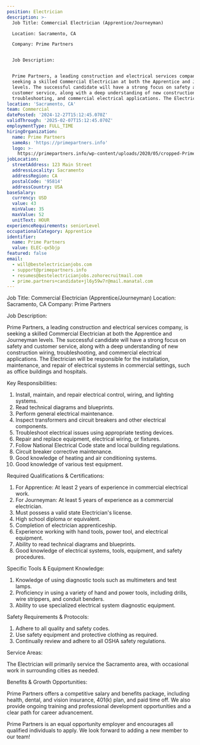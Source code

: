 ```yaml
---
position: Electrician
description: >-
  Job Title: Commercial Electrician (Apprentice/Journeyman)

  Location: Sacramento, CA

  Company: Prime Partners


  Job Description:


  Prime Partners, a leading construction and electrical services company, is
  seeking a skilled Commercial Electrician at both the Apprentice and Journeyman
  levels. The successful candidate will have a strong focus on safety and
  customer service, along with a deep understanding of new construction wiring,
  troubleshooting, and commercial electrical applications. The Electrici...
location: 'Sacramento, CA'
team: Commercial
datePosted: '2024-12-27T15:12:45.070Z'
validThrough: '2025-02-07T15:12:45.070Z'
employmentType: FULL_TIME
hiringOrganization:
  name: Prime Partners
  sameAs: 'https://primepartners.info'
  logo: >-
    https://primepartners.info/wp-content/uploads/2020/05/cropped-Prime-Partners-Logo-NO-BG-1-1.png
jobLocation:
  streetAddress: 123 Main Street
  addressLocality: Sacramento
  addressRegion: CA
  postalCode: '95814'
  addressCountry: USA
baseSalary:
  currency: USD
  value: 43
  minValue: 35
  maxValue: 52
  unitText: HOUR
experienceRequirements: seniorLevel
occupationalCategory: Apprentice
identifier:
  name: Prime Partners
  value: ELEC-qx5bjp
featured: false
email:
  - will@bestelectricianjobs.com
  - support@primepartners.info
  - resumes@bestelectricianjobs.zohorecruitmail.com
  - prime.partners+candidate+jl6y59w7r@mail.manatal.com
---
```




Job Title: Commercial Electrician (Apprentice/Journeyman)
Location: Sacramento, CA
Company: Prime Partners

Job Description:

Prime Partners, a leading construction and electrical services company, is seeking a skilled Commercial Electrician at both the Apprentice and Journeyman levels. The successful candidate will have a strong focus on safety and customer service, along with a deep understanding of new construction wiring, troubleshooting, and commercial electrical applications. The Electrician will be responsible for the installation, maintenance, and repair of electrical systems in commercial settings, such as office buildings and hospitals.

Key Responsibilities:

1. Install, maintain, and repair electrical control, wiring, and lighting systems.
2. Read technical diagrams and blueprints.
3. Perform general electrical maintenance.
4. Inspect transformers and circuit breakers and other electrical components.
5. Troubleshoot electrical issues using appropriate testing devices.
6. Repair and replace equipment, electrical wiring, or fixtures.
7. Follow National Electrical Code state and local building regulations.
8. Circuit breaker corrective maintenance.
9. Good knowledge of heating and air conditioning systems.
10. Good knowledge of various test equipment.

Required Qualifications & Certifications:

1. For Apprentice: At least 2 years of experience in commercial electrical work.
2. For Journeyman: At least 5 years of experience as a commercial electrician.
3. Must possess a valid state Electrician's license.
4. High school diploma or equivalent.
5. Completion of electrician apprenticeship.
6. Experience working with hand tools, power tool, and electrical equipment.
7. Ability to read technical diagrams and blueprints.
8. Good knowledge of electrical systems, tools, equipment, and safety procedures.

Specific Tools & Equipment Knowledge:

1. Knowledge of using diagnostic tools such as multimeters and test lamps.
2. Proficiency in using a variety of hand and power tools, including drills, wire strippers, and conduit benders.
3. Ability to use specialized electrical system diagnostic equipment.

Safety Requirements & Protocols:

1. Adhere to all quality and safety codes.
2. Use safety equipment and protective clothing as required.
3. Continually review and adhere to all OSHA safety regulations.

Service Areas: 

The Electrician will primarily service the Sacramento area, with occasional work in surrounding cities as needed.

Benefits & Growth Opportunities:

Prime Partners offers a competitive salary and benefits package, including health, dental, and vision insurance, 401(k) plan, and paid time off. We also provide ongoing training and professional development opportunities and a clear path for career advancement.

Prime Partners is an equal opportunity employer and encourages all qualified individuals to apply. We look forward to adding a new member to our team!
